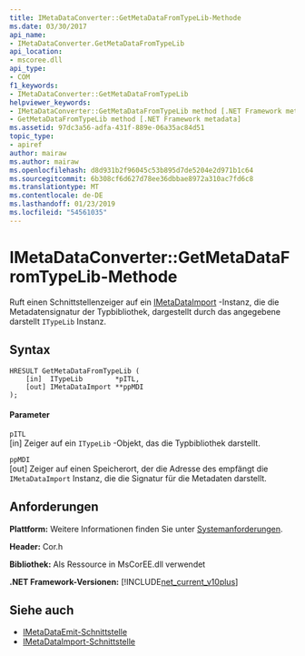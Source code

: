 ```yaml
---
title: IMetaDataConverter::GetMetaDataFromTypeLib-Methode
ms.date: 03/30/2017
api_name:
- IMetaDataConverter.GetMetaDataFromTypeLib
api_location:
- mscoree.dll
api_type:
- COM
f1_keywords:
- IMetaDataConverter::GetMetaDataFromTypeLib
helpviewer_keywords:
- IMetaDataConverter::GetMetaDataFromTypeLib method [.NET Framework metadata]
- GetMetaDataFromTypeLib method [.NET Framework metadata]
ms.assetid: 97dc3a56-adfa-431f-889e-06a35ac84d51
topic_type:
- apiref
author: mairaw
ms.author: mairaw
ms.openlocfilehash: d8d931b2f96045c53b895d7de5204e2d971b1c64
ms.sourcegitcommit: 6b308cf6d627d78ee36dbbae8972a310ac7fd6c8
ms.translationtype: MT
ms.contentlocale: de-DE
ms.lasthandoff: 01/23/2019
ms.locfileid: "54561035"
---
```

# <a name="imetadataconvertergetmetadatafromtypelib-method"></a>IMetaDataConverter::GetMetaDataFromTypeLib-Methode
Ruft einen Schnittstellenzeiger auf ein [IMetaDataImport](../../../../docs/framework/unmanaged-api/metadata/imetadataimport-interface.md) -Instanz, die die Metadatensignatur der Typbibliothek, dargestellt durch das angegebene darstellt `ITypeLib` Instanz.  
  
## <a name="syntax"></a>Syntax  
  
```  
HRESULT GetMetaDataFromTypeLib (  
    [in]  ITypeLib        *pITL,   
    [out] IMetaDataImport **ppMDI  
);  
```  
  
#### <a name="parameters"></a>Parameter  
 `pITL`  
 [in] Zeiger auf ein `ITypeLib` -Objekt, das die Typbibliothek darstellt.  
  
 `ppMDI`  
 [out] Zeiger auf einen Speicherort, der die Adresse des empfängt die `IMetaDataImport` Instanz, die die Signatur für die Metadaten darstellt.  
  
## <a name="requirements"></a>Anforderungen  
 **Plattform:** Weitere Informationen finden Sie unter [Systemanforderungen](../../../../docs/framework/get-started/system-requirements.md).  
  
 **Header:** Cor.h  
  
 **Bibliothek:** Als Ressource in MsCorEE.dll verwendet  
  
 **.NET Framework-Versionen:** [!INCLUDE[net_current_v10plus](../../../../includes/net-current-v10plus-md.md)]  
  
## <a name="see-also"></a>Siehe auch
- [IMetaDataEmit-Schnittstelle](../../../../docs/framework/unmanaged-api/metadata/imetadataemit-interface.md)
- [IMetaDataImport-Schnittstelle](../../../../docs/framework/unmanaged-api/metadata/imetadataimport-interface.md)
